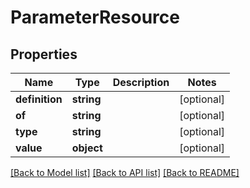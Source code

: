 # ParameterResource

## Properties
Name | Type | Description | Notes
------------ | ------------- | ------------- | -------------
**definition** | **string** |  | [optional] 
**of** | **string** |  | [optional] 
**type** | **string** |  | [optional] 
**value** | **object** |  | [optional] 

[[Back to Model list]](../README.md#documentation-for-models) [[Back to API list]](../README.md#documentation-for-api-endpoints) [[Back to README]](../README.md)


